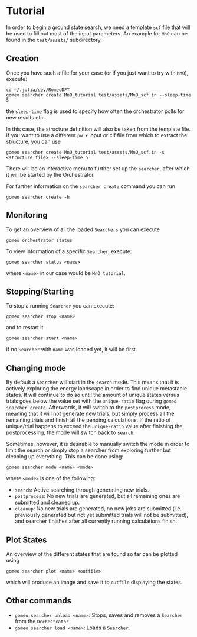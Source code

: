 # Tutorial

In order to begin a ground state search, we need a template `scf` file that will be used to fill out most of the input parameters.
An example for `MnO` can be found in the `test/assets/` subdirectory.

## Creation
Once you have such a file for your case (or if you just want to try with `MnO`), execute:
```
cd ~/.julia/dev/RomeoDFT
gomeo searcher create MnO_tutorial test/assets/MnO_scf.in --sleep-time 5
```
the `sleep-time` flag is used to specify how often the orchestrator polls for new results etc.

In this case, the structure definition will also be taken from the template file.
If you want to use a different `pw.x` input or cif file from which to extract the structure, you can use
```
gomeo searcher create MnO_tutorial test/assets/MnO_scf.in -s <structure_file> --sleep-time 5
```
There will be an interactive menu to further set up the `searcher`, after which it will be started by the Orchestrator.

For further information on the `searcher create` command you can run
```
gomeo searcher create -h
```

## Monitoring
To get an overview of all the loaded `Searchers` you can execute
```
gomeo orchestrator status
```
To view information of a specific `Searcher`, execute:
```
gomeo searcher status <name>
```
where `<name>` in our case would be `MnO_tutorial`.

## Stopping/Starting

To stop a running `Searcher` you can execute:
```
gomeo searcher stop <name>
```
and to restart it
```
gomeo searcher start <name>
```
If no `Searcher` with `name` was loaded yet, it will be first.

## Changing mode
By default a `Searcher` will start in the `search` mode.
This means that it is actively exploring the energy landscape in order to find unique metastable states.
It will continue to do so until the amount of unique states versus trials goes below the value set with the `unique-ratio` flag during `gomeo searcher create`.
Afterwards, it will switch to the `postprocess` mode, meaning that it will not generate new trials, but simply process all the remaining trials and finish all the pending calculations.
If the ratio of unique/trial happens to exceed the `unique-ratio` value after finishing the postprocessing, the mode will switch back to `search`.

Sometimes, however, it is desirable to manually switch the mode in order to limit the search or simply stop a searcher from exploring further but cleaning up everything.
This can be done using:
```
gomeo searcher mode <name> <mode>
```
where `<mode>` is one of the following:
- `search`: Active searching through generating new trials.
- `postprocess`: No new trials are generated, but all remaining ones are submitted and cleaned up.
- `cleanup`: No new trials are generated, no new jobs are submitted (i.e. previously generated but not yet submitted trials will not be submitted), and searcher finishes after all currently running calculations finish.

## Plot States
An overview of the different states that are found so far can be plotted using
```
gomeo searcher plot <name> <outfile>
```
which will produce an image and save it to `outfile` displaying the states.

## Other commands
- `gomeo searcher unload <name>`: Stops, saves and removes a `Searcher` from the `Orchestrator`
- `gomeo searcher load <name>`: Loads a `Searcher`.
